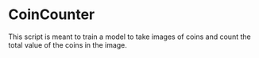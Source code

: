 # CoinCounter
This script is meant to train a model to take images of coins and count the total value of the coins in the image.
